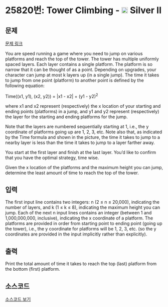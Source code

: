 # 25820번: Tower Climbing - <img src="https://static.solved.ac/tier_small/9.svg" style="height:20px" /> Silver II

<!-- performance -->

<!-- 문제 제출 후 깃허브에 푸시를 했을 때 제출한 코드의 성능이 입력될 공간입니다.-->

<!-- end -->

## 문제

[문제 링크](https://boj.kr/25820)

<p>You are speed running a game where you need to jump on various platforms and reach the top of the tower. The tower has multiple uniformly spaced layers. Each layer contains a single platform. The platform is so narrow that it can be thought of as a point. Depending on upgrades, your character can jump at most k layers up (in a single jump). The time it takes to jump from one point (platform) to another point is defined by the following equation:</p>

<p>Time((x1, y1), (x2, y2)) = |x1 - x2| + (y1 - y2)<sup>2</sup></p>

<p>where x1 and x2 represent (respectively) the x location of your starting and ending points (platforms) in a jump, and y1 and y2 represent (respectively) the layer for the starting and ending platforms for the jump.</p>

<p>Note that the layers are numbered sequentially starting at 1, i.e., the y coordinate of platforms going up are 1, 2, 3, etc. Note also that, as indicated by the Time formula and shown in the picture, the time it takes to jump to a nearby layer is less than the time it takes to jump to a layer farther away.</p>

<p>You start at the first layer and finish at the last layer. You’d like to confirm that you have the optimal strategy, time wise.</p>

<p>Given the x location of the platforms and the maximum height you can jump, determine the least amount of time to reach the top of the tower.</p>

## 입력

<p>The first input line contains two integers: n (2 ≤ n ≤ 20,000), indicating the number of layers, and k (1 ≤ k ≤ 8), indicating the maximum height you can jump. Each of the next n input lines contains an integer (between 1 and 1,000,000,000, inclusive), indicating the x coordinate of a platform. The platforms are provided in order from starting point to ending point (going up the tower), i.e., the y coordinate for platforms will be 1, 2, 3, etc. (so the y coordinates are provided in the input implicitly rather than explicitly).</p>

## 출력

<p>Print the total amount of time it takes to reach the top (last) platform from the bottom (first) platform.</p>

## 소스코드

[소스코드 보기](Tower%20Climbing.cpp)